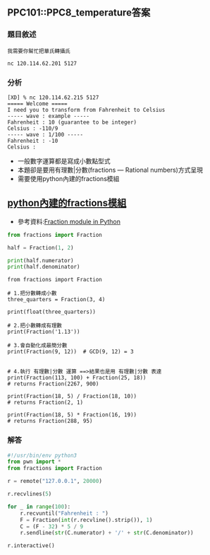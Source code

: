 ## PPC101::PPC8_temperature答案
### 題目敘述
```
我需要你幫忙把華氏轉攝氏

nc 120.114.62.201 5127
```
### 分析
```
[XD] % nc 120.114.62.215 5127
===== Welcome =====
I need you to transform from Fahrenheit to Celsius
----- wave : example -----
Fahrenheit : 10 (guarantee to be integer)
Celsius : -110/9
----- wave : 1/100 -----
Fahrenheit : -10
Celsius : 
```
- 一般數字運算都是寫成小數點型式
- 本題卻是要用有理數|分數(fractions — Rational numbers)方式呈現
- 需要使用python內建的fractions模組

## [python內建的fractions模組](https://docs.python.org/3/library/fractions.html)
- 參考資料:[Fraction module in Python](https://www.geeksforgeeks.org/fraction-module-python/)
```python
from fractions import Fraction

half = Fraction(1, 2)

print(half.numerator)
print(half.denominator)
```
```
from fractions import Fraction

# 1.把分數轉成小數
three_quarters = Fraction(3, 4)

print(float(three_quarters))

# 2.把小數轉成有理數
print(Fraction('1.13'))

# 3.會自動化成最簡分數
print(Fraction(9, 12))  # GCD(9, 12) = 3


# 4.執行 有理數|分數 運算 ==>結果也是用 有理數|分數 表達
print(Fraction(113, 100) + Fraction(25, 18))
# returns Fraction(2267, 900)
  
print(Fraction(18, 5) / Fraction(18, 10))
# returns Fraction(2, 1)
  
print(Fraction(18, 5) * Fraction(16, 19))
# returns Fraction(288, 95)
```
### 解答
```python
#!/usr/bin/env python3
from pwn import *
from fractions import Fraction

r = remote("127.0.0.1", 20000)

r.recvlines(5)

for _ in range(100):
    r.recvuntil("Fahrenheit : ")
    F = Fraction(int(r.recvline().strip()), 1)
    C = (F - 32) * 5 / 9
    r.sendline(str(C.numerator) + '/' + str(C.denominator))

r.interactive()
```
